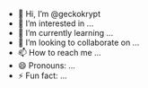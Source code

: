 - 👋 Hi, I’m @geckokrypt
- 👀 I’m interested in ...
- 🌱 I’m currently learning ...
- 💞️ I’m looking to collaborate on ...
- 📫 How to reach me ...
- 😄 Pronouns: ...
- ⚡ Fun fact: ...

<!---
geckokrypt/geckokrypt is a ✨ special ✨ repository because its `README.md` (this file) appears on your GitHub profile.
You can click the Preview link to take a look at your changes.
--->
